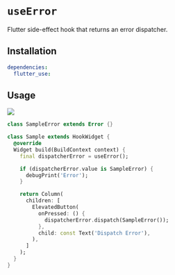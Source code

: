 # `useError`

Flutter side-effect hook that returns an error dispatcher.

## Installation

```yaml
dependencies:
  flutter_use: 
```

## Usage

[![](https://img.shields.io/badge/demo-%20%20%20%F0%9F%9A%80-green.svg)](https://wasabeef.github.io/flutter_use/#/use-error)

```dart
class SampleError extends Error {}

class Sample extends HookWidget {
  @override
  Widget build(BuildContext context) {
    final dispatcherError = useError();

    if (dispatcherError.value is SampleError) {
      debugPrint('Error');
    }

    return Column(
      children: [
        ElevatedButton(
          onPressed: () {
            dispatcherError.dispatch(SampleError());
          },
          child: const Text('Dispatch Error'),
        ),
      ]
    );
  }
}
```
